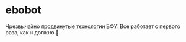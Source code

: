 # ebobot
Чрезвычайно продвинутые технологии БФУ.
Все работает с первого раза, как и должно
:100:




